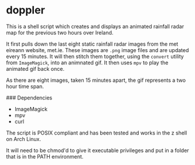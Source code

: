 # doppler

This is a shell script which creates and displays an animated rainfall radar map for the previous two hours over Ireland. 

It first pulls down the last eight static rainfall radar images from the met eireann website, met.ie. These images are `.png` image files and are updated every 15 minutes. It will then stitch them together, using the `convert` utility from `ImageMagick`, into an animnated gif. It then uses `mpv` to play the animated gif back once. 

As there are eight images, taken 15 minutes apart, the gif represents a two hour time span. 

### Dependencies

* ImageMagick
* mpv
* curl

The script is POSIX compliant and has been tested and works in the z shell on Arch Linux. 

It will need to be chmod'd to give it executable privileges and put in a folder that is in the PATH environment.  
